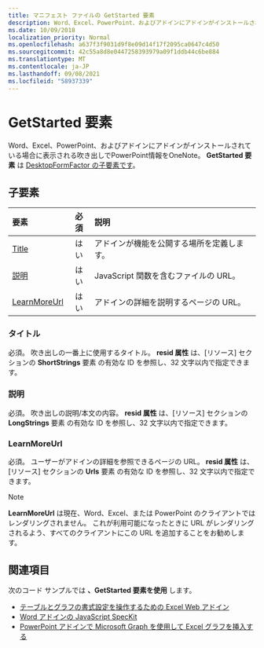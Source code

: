 ```yaml
---
title: マニフェスト ファイルの GetStarted 要素
description: Word、Excel、PowerPoint、およびアドインにアドインがインストールされている場合に表示される吹き出しでPowerPoint情報をOneNote。
ms.date: 10/09/2018
localization_priority: Normal
ms.openlocfilehash: a637f3f9031d9f8e09d14f17f2095ca0647c4d50
ms.sourcegitcommit: 42c55a8d8e0447258393979a09f1ddb44c6be884
ms.translationtype: MT
ms.contentlocale: ja-JP
ms.lasthandoff: 09/08/2021
ms.locfileid: "58937339"
---
```

# <a name="getstarted-element"></a>GetStarted 要素

Word、Excel、PowerPoint、およびアドインにアドインがインストールされている場合に表示される吹き出しでPowerPoint情報をOneNote。 **GetStarted 要素** は [DesktopFormFactor の子要素です](desktopformfactor.md)。

## <a name="child-elements"></a>子要素

| 要素                       | 必須 | 説明                                        |
|:------------------------------|:--------:|:---------------------------------------------------|
| [Title](#title)               | はい      | アドインが機能を公開する場所を定義します。     |
| [説明](#description)   | はい      | JavaScript 関数を含むファイルの URL。|
| [LearnMoreUrl](#learnmoreurl) | はい       | アドインの詳細を説明するページの URL。   |

### <a name="title"></a>タイトル 

必須。 吹き出しの一番上に使用するタイトル。 **resid 属性** は、[リソース] セクションの **ShortStrings** 要素 [](resources.md)の有効な ID を参照し、32 文字以内で指定できます。

### <a name="description"></a>説明

必須。 吹き出しの説明/本文の内容。 **resid 属性** は、[リソース] セクションの **LongStrings** 要素 [](resources.md)の有効な ID を参照し、32 文字以内で指定できます。

### <a name="learnmoreurl"></a>LearnMoreUrl

必須。 ユーザーがアドインの詳細を参照できるページの URL。 **resid 属性** は、[リソース] セクションの **Urls** 要素 [](resources.md)の有効な ID を参照し、32 文字以内で指定できます。

> [!NOTE]
> **LearnMoreUrl** は現在、Word、Excel、または PowerPoint のクライアントではレンダリングされません。 これが利用可能になったときに URL がレンダリングされるよう、すべてのクライアントにこの URL を追加することをお勧めします。 

## <a name="see-also"></a>関連項目

次のコード サンプルでは **、GetStarted 要素を使用** します。

* [テーブルとグラフの書式設定を操作するための Excel Web アドイン](https://github.com/OfficeDev/Excel-Add-in-JavaScript-SalesTracker)
* [Word アドインの JavaScript SpecKit](https://github.com/OfficeDev/Word-Add-in-JS-SpecKit)
* [PowerPoint アドインで Microsoft Graph を使用して Excel グラフを挿入する](https://github.com/OfficeDev/PowerPoint-Add-in-Microsoft-Graph-ASPNET-InsertChart)
